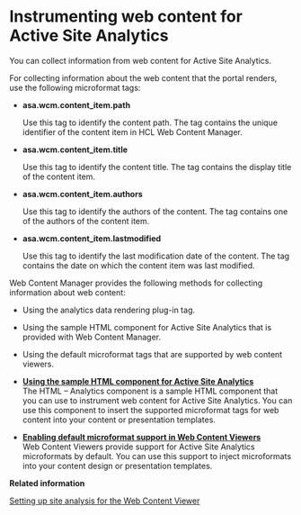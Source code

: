 # Instrumenting web content for Active Site Analytics

You can collect information from web content for Active Site Analytics.

For collecting information about the web content that the portal renders, use the following microformat tags:

-   **asa.wcm.content\_item.path**

    Use this tag to identify the content path. The tag contains the unique identifier of the content item in HCL Web Content Manager.

-   **asa.wcm.content\_item.title**

    Use this tag to identify the content title. The tag contains the display title of the content item.

-   **asa.wcm.content\_item.authors**

    Use this tag to identify the authors of the content. The tag contains one of the authors of the content item.

-   **asa.wcm.content\_item.lastmodified**

    Use this tag to identify the last modification date of the content. The tag contains the date on which the content item was last modified.


Web Content Manager provides the following methods for collecting information about web content:

-   Using the analytics data rendering plug-in tag.
-   Using the sample HTML component for Active Site Analytics that is provided with Web Content Manager.
-   Using the default microformat tags that are supported by web content viewers.

-   **[Using the sample HTML component for Active Site Analytics](../admin-system/sa_asa4wcm_oobsmpl.md)**  
The HTML – Analytics component is a sample HTML component that you can use to instrument web content for Active Site Analytics. You can use this component to insert the supported microformat tags for web content into your content or presentation templates.
-   **[Enabling default microformat support in Web Content Viewers](../admin-system/sa_asa4wcm_tgs_wcvp.md)**  
Web Content Viewers provide support for Active Site Analytics microformats by default. You can use this support to inject microformats into your content design or presentation templates.


**Related information**  


[Setting up site analysis for the Web Content Viewer](../wcm/wcm_config_wcmviewer_sitean.md)

